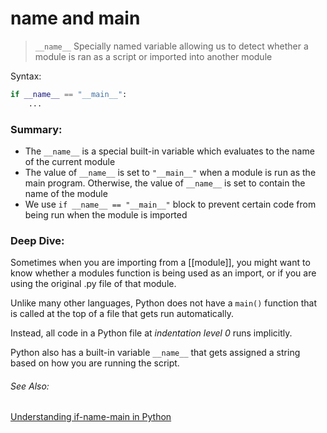 #  __name__ and __main__

> `__name__`
> Specially named variable allowing us to detect whether a module is ran as a script or imported into another module


Syntax:
```python
if __name__ == "__main__":
	...
```

### Summary:
+ The `__name__` is a special built-in variable which evaluates to the name of the current module
+ The value of `__name__` is set to `"__main__"` when a module is run as the main program. Otherwise, the value of `__name__` is set to contain the name of the module
+ We use `if __name__ == "__main__"` block to prevent certain code from being run when the module is imported

### Deep Dive:
Sometimes when you are importing from a [[module]], you might want to know whether a modules function is being used as an import, or if you are using the original .py file of that module.

Unlike many other languages, Python does not have a `main()` function that is called at the top of a file that gets run automatically.

Instead, all code in a Python file at *indentation level 0* runs implicitly.

Python also has a built-in variable `__name__` that gets assigned a string based on how you are running the script.


###### See Also:
[Understanding if-name-main in Python](https://medium.com/python-features/understanding-if-name-main-in-python-a37a3d4ab0c3)
